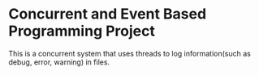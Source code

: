 # Concurrent and Event Based Programming Project

This is a concurrent system that uses threads to log information(such as debug, error, warning) in files. 
